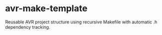 # avr-make-template
Reusable AVR project structure using recursive Makefile with automatic .h dependency tracking.
